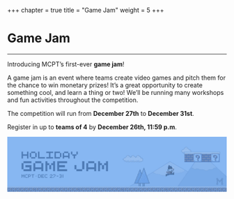 +++
chapter = true
title = "Game Jam"
weight = 5
+++

# Game Jam
---
<style>
    #chapter p {
    font-size: 1.05rem;    
}</style>

Introducing MCPT’s first-ever **game jam**!

A game jam is an event where teams create video games and pitch them for the chance to win monetary prizes! It’s a great opportunity to create something cool, and learn a thing or two! We’ll be running many workshops and fun activities throughout the competition.
 
The competition will run from **December 27th** to **December 31st**.

Register in up to **teams of 4** by **December 26th, 11:59 p.m**.

![Banner](/img/game_jam_banner.png)